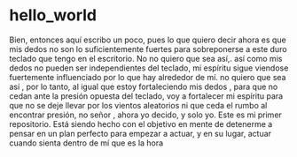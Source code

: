 # hello_world
Bien, entonces aquí escribo un poco, pues lo que quiero decir ahora es que mis dedos no  son lo suficientemente fuertes para sobreponerse a este duro teclado que tengo en el escritorio. No no quiero que sea así,. así como mis dedos no pueden ser independientes del teclado, mi espíritu sigue viendose fuertemente influenciado por lo que hay alrededor de mí. no quiero que sea así , por lo tanto, al igual que estoy fortaleciendo mis dedos , para que no cedan ante la presión opuesta del teclado, voy a fortalecer mi espíritu para que no se deje llevar por los vientos aleatorios ni que ceda el rumbo al encontrar presión, no señor , ahora yo decido, y solo yo.
Este es mi primer repositorio. Está siendo hecho con el objetivo en mente de detenerme a pensar en un plan perfecto para empezar a actuar, y en su lugar, actuar cuando sienta dentro de mí que es la hora 
